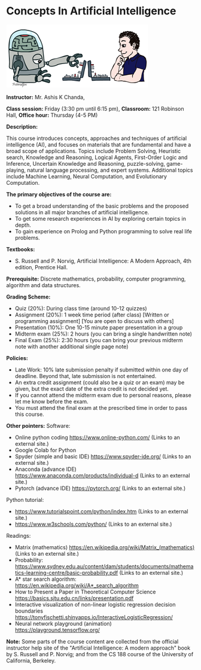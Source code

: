 # Concepts In Artificial Intelligence 

![Test Image 1](https://github.com/ashischanda/CS_07550_AI/blob/main/00_images/logo.png)

**Instructor:**   Mr. Ashis K Chanda, 


**Class session:** Friday (3:30 pm until 6:15 pm), 
**Classroom:**	   121 Robinson Hall,
**Office hour:**	Thursday (4-5 PM)

**Description:**

This course introduces concepts, approaches and techniques of artificial intelligence (AI), and focuses on materials that are fundamental and have a broad scope of applications. Topics include Problem Solving, Heuristic search, Knowledge and Reasoning, Logical Agents, First-Order Logic and Inference, Uncertain Knowledge and Reasoning, puzzle-solving, game-playing, natural language processing, and expert systems. Additional topics include Machine Learning, Neural Computation, and Evolutionary Computation.

**The primary objectives of the course are:**
 * To get a broad understanding of the basic problems and the proposed solutions in all major branches of artificial intelligence.
 * To get some research experiences in AI by exploring certain topics in depth.
 * To gain experience on Prolog and Python programming to solve real life problems. 

**Textbooks:**
 * S. Russell and P. Norvig, Artificial Intelligence: A Modern Approach, 4th edition, Prentice Hall.

**Prerequisite:**
Discrete mathematics, probability, computer programming, algorithm and data structures.


**Grading Scheme:**
 * Quiz (20%): During class time (around 10-12 quizzes)
 * Assignment (20%): 1 week time period (after class) [Written or programming assignment] [You are open to discuss with others]
 * Presentation (10%): One 10-15 minute paper presentation in a group
 * Midterm exam (25%): 2 hours (you can bring a single handwritten note)
 * Final Exam (25%):  2:30 hours (you can bring your previous midterm note with another additional single page note)

**Policies:**
 * Late Work: 10% late submission penalty if submitted within one day of deadline. Beyond that, late submission is not entertained.
 * An extra credit assignment (could also be a quiz or an exam) may be given, but the exact date of the extra credit is not decided yet.
 * If you cannot attend the midterm exam due to personal reasons, please let me know before the exam.
 * You must attend the final exam at the prescribed time in order to pass this course.

**Other pointers:**
Software:

 * Online python coding https://www.online-python.com/ (Links to an external site.)
 * Google Colab for Python 
 * Spyder (simple and basic IDE) https://www.spyder-ide.org/ (Links to an external site.)
 * Anaconda (advance IDE) https://www.anaconda.com/products/individual-d (Links to an external site.) 
 * Pytorch (advance IDE) https://pytorch.org/ (Links to an external site.) 

Python tutorial:

 * https://www.tutorialspoint.com/python/index.htm (Links to an external site.)
 * https://www.w3schools.com/python/ (Links to an external site.)

Readings:
 * Matrix (mathematics) 
 https://en.wikipedia.org/wiki/Matrix_(mathematics) (Links to an external site.)
 * Probability: 
 https://www.sydney.edu.au/content/dam/students/documents/mathematics-learning-centre/basic-probability.pdf (Links to an external site.)
 * A* star search algorithm:
 https://en.wikipedia.org/wiki/A*_search_algorithm
 * How to Present a Paper in Theoretical Computer Science
 https://basics.sjtu.edu.cn/links/presentation.pdf 
 * Interactive visualization of non-linear logistic regression decision boundaries
 https://tonyfischetti.shinyapps.io/InteractiveLogisticRegression/
 * Neural network playground (animation)
 https://playground.tensorflow.org/

**Note:**
Some parts of the course content are collected from the official instructor help site of the "Artificial Intelligence: A modern approach" book by S. Russell and P. Norvig; and from the CS 188 course of the University of California, Berkeley.
